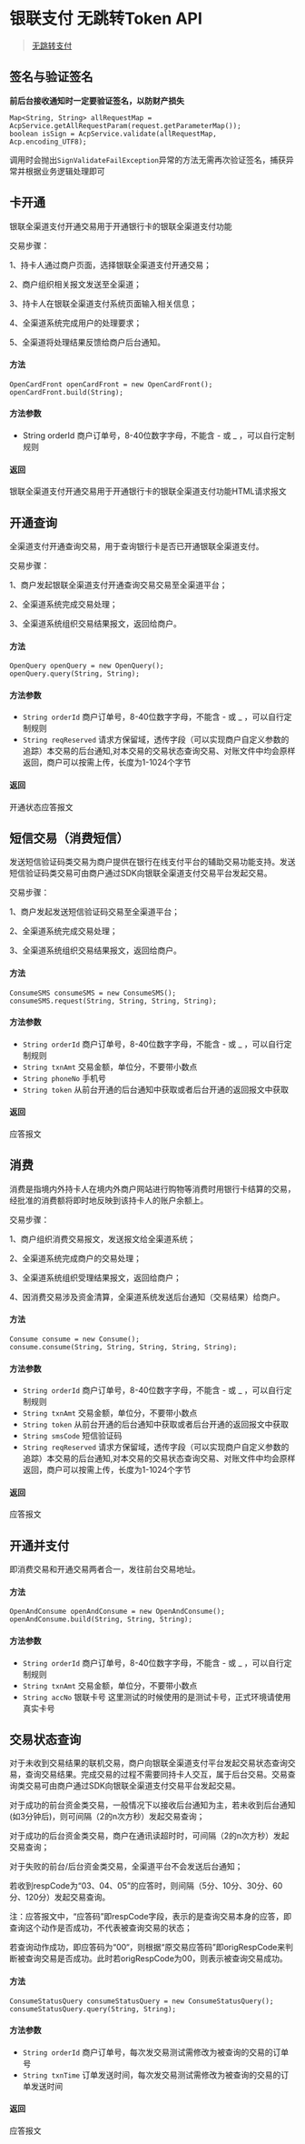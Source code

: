 # 银联支付 无跳转Token API

> [无跳转支付](https://open.unionpay.com/ajweb/product/detail?id=2)

## 签名与验证签名
**前后台接收通知时一定要验证签名，以防财产损失**
```
Map<String, String> allRequestMap = AcpService.getAllRequestParam(request.getParameterMap());
boolean isSign = AcpService.validate(allRequestMap, Acp.encoding_UTF8);
```
调用时会抛出`SignValidateFailException`异常的方法无需再次验证签名，捕获异常并根据业务逻辑处理即可

## 卡开通
银联全渠道支付开通交易用于开通银行卡的银联全渠道支付功能

交易步骤：

1、持卡人通过商户页面，选择银联全渠道支付开通交易；

2、商户组织相关报文发送至全渠道；

3、持卡人在银联全渠道支付系统页面输入相关信息；

4、全渠道系统完成用户的处理要求；

5、全渠道将处理结果反馈给商户后台通知。

#### 方法
```
OpenCardFront openCardFront = new OpenCardFront();
openCardFront.build(String);
```
#### 方法参数
- String orderId 商户订单号，8-40位数字字母，不能含 - 或 _ ，可以自行定制规则

#### 返回
银联全渠道支付开通交易用于开通银行卡的银联全渠道支付功能HTML请求报文

## 开通查询
全渠道支付开通查询交易，用于查询银行卡是否已开通银联全渠道支付。

交易步骤：

1、商户发起银联全渠道支付开通查询交易交易至全渠道平台；

2、全渠道系统完成交易处理；

3、全渠道系统组织交易结果报文，返回给商户。

#### 方法
```
OpenQuery openQuery = new OpenQuery();
openQuery.query(String, String);
```
#### 方法参数
- `String orderId` 商户订单号，8-40位数字字母，不能含 - 或 _ ，可以自行定制规则
- `String reqReserved` 请求方保留域，透传字段（可以实现商户自定义参数的追踪）本交易的后台通知,对本交易的交易状态查询交易、对账文件中均会原样返回，商户可以按需上传，长度为1-1024个字节

#### 返回
开通状态应答报文

## 短信交易（消费短信）
发送短信验证码类交易为商户提供在银行在线支付平台的辅助交易功能支持。发送短信验证码类交易可由商户通过SDK向银联全渠道支付交易平台发起交易。

交易步骤：

1、商户发起发送短信验证码交易至全渠道平台；

2、全渠道系统完成交易处理；

3、全渠道系统组织交易结果报文，返回给商户。

#### 方法
```
ConsumeSMS consumeSMS = new ConsumeSMS();
consumeSMS.request(String, String, String, String);
```
#### 方法参数
- `String orderId` 商户订单号，8-40位数字字母，不能含 - 或 _ ，可以自行定制规则
- `String txnAmt` 交易金额，单位分，不要带小数点
- `String phoneNo` 手机号
- `String token` 从前台开通的后台通知中获取或者后台开通的返回报文中获取

#### 返回
应答报文

## 消费
消费是指境内外持卡人在境内外商户网站进行购物等消费时用银行卡结算的交易，经批准的消费额将即时地反映到该持卡人的账户余额上。

交易步骤：

1、商户组织消费交易报文，发送报文给全渠道系统；

2、全渠道系统完成商户的交易处理；

3、全渠道系统组织受理结果报文，返回给商户；

4、因消费交易涉及资金清算，全渠道系统发送后台通知（交易结果）给商户。

#### 方法
```
Consume consume = new Consume();
consume.consume(String, String, String, String, String);
```
#### 方法参数
- `String orderId`     商户订单号，8-40位数字字母，不能含 - 或 _ ，可以自行定制规则
- `String txnAmt`      交易金额，单位分，不要带小数点
- `String token`       从前台开通的后台通知中获取或者后台开通的返回报文中获取
- `String smsCode`     短信验证码
- `String reqReserved` 请求方保留域，透传字段（可以实现商户自定义参数的追踪）本交易的后台通知,对本交易的交易状态查询交易、对账文件中均会原样返回，商户可以按需上传，长度为1-1024个字节

#### 返回
应答报文

## 开通并支付
即消费交易和开通交易两者合一，发往前台交易地址。

#### 方法
```
OpenAndConsume openAndConsume = new OpenAndConsume();
openAndConsume.build(String, String, String);
```
#### 方法参数
- `String orderId` 商户订单号，8-40位数字字母，不能含 - 或 _ ，可以自行定制规则
- `String txnAmt` 交易金额，单位分，不要带小数点
- `String accNo` 银联卡号 这里测试的时候使用的是测试卡号，正式环境请使用真实卡号


## 交易状态查询
对于未收到交易结果的联机交易，商户向银联全渠道支付平台发起交易状态查询交易，查询交易结果。完成交易的过程不需要同持卡人交互，属于后台交易。交易查询类交易可由商户通过SDK向银联全渠道支付交易平台发起交易。

对于成功的前台资金类交易，一般情况下以接收后台通知为主，若未收到后台通知(如3分钟后)，则可间隔（2的n次方秒）发起交易查询；

对于成功的后台资金类交易，商户在通讯读超时时，可间隔（2的n次方秒）发起交易查询；

对于失败的前台/后台资金类交易，全渠道平台不会发送后台通知；

若收到respCode为“03、04、05”的应答时，则间隔（5分、10分、30分、60分、120分）发起交易查询。

注：应答报文中，“应答码”即respCode字段，表示的是查询交易本身的应答，即查询这个动作是否成功，不代表被查询交易的状态；

若查询动作成功，即应答码为“00“，则根据“原交易应答码”即origRespCode来判断被查询交易是否成功。此时若origRespCode为00，则表示被查询交易成功。

#### 方法
```
ConsumeStatusQuery consumeStatusQuery = new ConsumeStatusQuery();
consumeStatusQuery.query(String, String);
```
#### 方法参数
- `String orderId` 商户订单号，每次发交易测试需修改为被查询的交易的订单号
- `String txnTime` 订单发送时间，每次发交易测试需修改为被查询的交易的订单发送时间

#### 返回
应答报文
